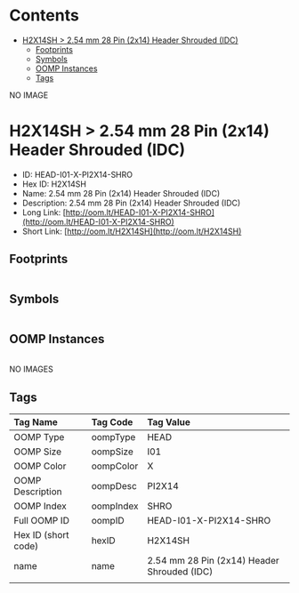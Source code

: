 



Contents
========

* [H2X14SH > 2.54 mm 28 Pin (2x14) Header Shrouded (IDC)](#h2x14sh--254-mm-28-pin-2x14-header-shrouded-idc)
	* [Footprints](#footprints)
	* [Symbols](#symbols)
	* [OOMP Instances](#oomp-instances)
	* [Tags](#tags)
  
NO IMAGE  
# H2X14SH > 2.54 mm 28 Pin (2x14) Header Shrouded (IDC)

- ID: HEAD-I01-X-PI2X14-SHRO
- Hex ID: H2X14SH
- Name: 2.54 mm 28 Pin (2x14) Header Shrouded (IDC)
- Description: 2.54 mm 28 Pin (2x14) Header Shrouded (IDC)
- Long Link: [http://oom.lt/HEAD-I01-X-PI2X14-SHRO](http://oom.lt/HEAD-I01-X-PI2X14-SHRO)
- Short Link: [http://oom.lt/H2X14SH](http://oom.lt/H2X14SH)

## Footprints
  

|||||
| :--- | :--- | :--- | :--- |

## Symbols
  

|||||
| :--- | :--- | :--- | :--- |

## OOMP Instances
  

|||||
| :--- | :--- | :--- | :--- |
  
NO IMAGES  
## Tags
  

|Tag Name|Tag Code|Tag Value|
| :--- | :--- | :--- |
|OOMP Type|oompType|HEAD|
|OOMP Size|oompSize|I01|
|OOMP Color|oompColor|X|
|OOMP Description|oompDesc|PI2X14|
|OOMP Index|oompIndex|SHRO|
|Full OOMP ID|oompID|HEAD-I01-X-PI2X14-SHRO|
|Hex ID (short code)|hexID|H2X14SH|
|name|name|2.54 mm 28 Pin (2x14) Header Shrouded (IDC)|
||||
